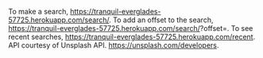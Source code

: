 To make a search, https://tranquil-everglades-57725.herokuapp.com/search/<term>.
To add an offset to the search, https://tranquil-everglades-57725.herokuapp.com/search/<term>?offset=<number>.
To see recent searches, https://tranquil-everglades-57725.herokuapp.com/recent.
API courtesy of Unsplash API. https://unsplash.com/developers.